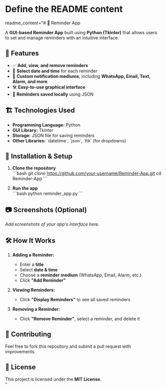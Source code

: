 # Define the README content
readme_content="# 📌 Reminder App  

A **GUI-based Reminder App** built using **Python (Tkinter)** that allows users to set and manage reminders with an intuitive interface.  

## 📜 Features  
- ✅ **Add, view, and remove reminders**  
- 📅 **Select date and time** for each reminder  
- 🔔 **Custom notification mediums**, including **WhatsApp, Email, Text, Alarm, and more**  
- 🛠 **Easy-to-use graphical interface**  
- 💾 **Reminders saved locally** using JSON  

## 🏗 Technologies Used  
- **Programming Language:** Python  
- **GUI Library:** Tkinter  
- **Storage:** JSON file for saving reminders  
- **Other Libraries:** \`datetime\`, \`json\`, \`ttk\` (for dropdowns)  

## 🚀 Installation & Setup  

1. **Clone the repository**  
   \`\`\`bash
   git clone https://github.com/your-username/Reminder-App.git
   cd Reminder-App
   \`\`\`

2. **Run the app**  
   \`\`\`bash
   python reminder_app.py
   \`\`\`

## 📷 Screenshots (Optional)  
_Add screenshots of your app's interface here._  

## 🛠 How It Works  
1. **Adding a Reminder:**  
   - Enter a **title**  
   - Select **date & time**  
   - Choose a **reminder medium** (WhatsApp, Email, Alarm, etc.)  
   - Click **\"Add Reminder\"**  

2. **Viewing Reminders:**  
   - Click **\"Display Reminders\"** to see all saved reminders  

3. **Removing a Reminder:**  
   - Click **\"Remove Reminder\"**, select a reminder, and delete it  

## 🤝 Contributing  
Feel free to fork this repository and submit a pull request with improvements.  

## 📜 License  
This project is licensed under the **MIT License**.  
"